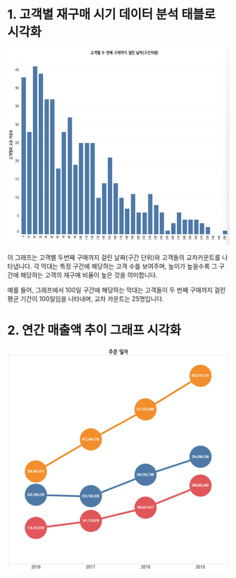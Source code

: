 # 1. 고객별 재구매 시기 데이터 분석 태블로 시각화

![히스토그램](태블로구현.png)


이 그래프는 고객별 두번째 구매까지 걸린 날짜(구간 단위)와 고객들의 교차카운트를 나타냅니다. 각 막대는 특정 구간에 해당하는 고객 수를 보여주며, 높이가 높을수록 그 구간에 해당하는 고객의 재구매 비율이 높은 것을 의미합니다.

예를 들어, 그래프에서 100일 구간에 해당하는 막대는 고객들이 두 번째 구매까지 걸린 평균 기간이 100일임을 나타내며, 교차 카운트는 25명입니다.

# 2. 연간 매출액 추이 그래프 시각화
![이중축](연간매출액추이그래프.png)
